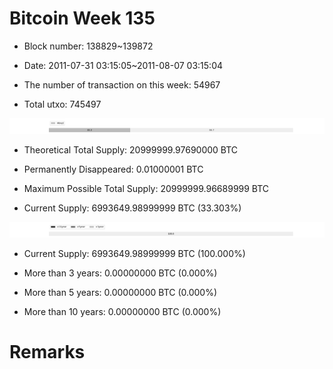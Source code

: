 # Bitcoin Week 135

- Block number: 138829~139872

- Date: 2011-07-31 03:15:05~2011-08-07 03:15:04

- The number of transaction on this week: 54967

- Total utxo: 745497

![](../images/mined_week135.png)

- Theoretical Total Supply: 20999999.97690000 BTC

- Permanently Disappeared: 0.01000001 BTC

- Maximum Possible Total Supply: 20999999.96689999 BTC

- Current Supply: 6993649.98999999 BTC (33.303%)

![](../images/year_week135.png)


- Current Supply: 6993649.98999999 BTC (100.000%)

- More than 3 years: 0.00000000 BTC (0.000%)

- More than 5 years: 0.00000000 BTC (0.000%)

- More than 10 years: 0.00000000 BTC (0.000%)

# Remarks

